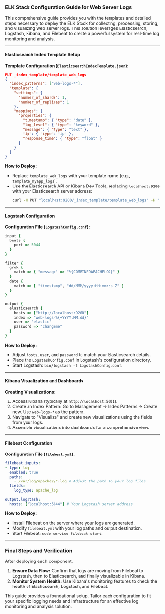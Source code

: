 ### ELK Stack Configuration Guide for Web Server Logs

This comprehensive guide provides you with the templates and detailed steps necessary to deploy the ELK Stack for collecting, processing, storing, and visualizing web server logs. This solution leverages Elasticsearch, Logstash, Kibana, and Filebeat to create a powerful system for real-time log monitoring and analysis.

---

#### Elasticsearch Index Template Setup

**Template Configuration (`ElasticsearchIndexTemplate.json`):**

```json
PUT _index_template/template_web_logs
{
  "index_patterns": ["web-logs-*"],
  "template": {
    "settings": {
      "number_of_shards": 1,
      "number_of_replicas": 1
    },
    "mappings": {
      "properties": {
        "timestamp": { "type": "date" },
        "log_level": { "type": "keyword" },
        "message": { "type": "text" },
        "ip": { "type": "ip" },
        "response_time": { "type": "float" }
      }
    }
  }
}
```

**How to Deploy:**

- Replace `template_web_logs` with your template name (e.g., `template_myapp_logs`).
- Use the Elasticsearch API or Kibana Dev Tools, replacing `localhost:9200` with your Elasticsearch server address:
  ```bash
  curl -X PUT "localhost:9200/_index_template/template_web_logs" -H 'Content-Type: application/json' -d@ElasticsearchIndexTemplate.json
  ```

---

#### Logstash Configuration

**Configuration File (`LogstashConfig.conf`):**

```ruby
input {
  beats {
    port => 5044
  }
}

filter {
  grok {
    match => { "message" => "%{COMBINEDAPACHELOG}" }
  }
  date {
    match => [ "timestamp", "dd/MMM/yyyy:HH:mm:ss Z" ]
  }
}

output {
  elasticsearch {
    hosts => ["http://localhost:9200"]
    index => "web-logs-%{+YYYY.MM.dd}"
    user => "elastic"
    password => "changeme"
  }
}
```

**How to Deploy:**

- Adjust `hosts`, `user`, and `password` to match your Elasticsearch details.
- Place the `LogstashConfig.conf` in Logstash's configuration directory.
- Start Logstash: `bin/logstash -f LogstashConfig.conf`.

---

#### Kibana Visualization and Dashboards

**Creating Visualizations:**

1. Access Kibana (typically at `http://localhost:5601`).
2. Create an Index Pattern: Go to Management → Index Patterns → Create new. Use `web-logs-*` as the pattern.
3. Navigate to "Visualize" and create new visualizations using the fields from your logs.
4. Assemble visualizations into dashboards for a comprehensive view.

---

#### Filebeat Configuration

**Configuration File (`filebeat.yml`):**

```yaml
filebeat.inputs:
- type: log
  enabled: true
  paths:
    - /var/log/apache2/*.log # Adjust the path to your log files
  fields:
    log_type: apache_log

output.logstash:
  hosts: ["localhost:5044"] # Your Logstash server address
```

**How to Deploy:**

- Install Filebeat on the server where your logs are generated.
- Modify `filebeat.yml` with your log paths and output destination.
- Start Filebeat: `sudo service filebeat start`.

---

### Final Steps and Verification

After deploying each component:

1. **Ensure Data Flow:** Confirm that logs are moving from Filebeat to Logstash, then to Elasticsearch, and finally visualizable in Kibana.
2. **Monitor System Health:** Use Kibana's monitoring features to check the health of Elasticsearch, Logstash, and Filebeat.

This guide provides a foundational setup. Tailor each configuration to fit your specific logging needs and infrastructure for an effective log monitoring and analysis solution.
